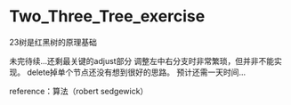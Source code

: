# Two_Three_Tree_exercise
23树是红黑树的原理基础

未完待续...还剩最关键的adjust部分
调整左中右分支时非常繁琐，但并非不能实现。
delete掉单个节点还没有想到很好的思路。
预计还需一天时间...

reference：算法（robert sedgewick）
